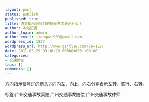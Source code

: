 ```yaml
---
layout: post
status: publish
published: true
title: 方向指示信号灯的箭头方向表示什么？
author: 本站记者
author_login: admin
author_email: jiangwei909@gmail.com
wordpress_id: 1827
wordpress_url: http://www.gzjtlaw.com/?p=1827
date: 2011-05-29 09:30:28.000000000 +08:00
categories:
- 交通常识
tags: []
comments: []
---
```

方向指示信号灯的箭头方向向左、向上、向右分别表示左转、直行、右转。 标签:广州交通事故索赔 广州交通事故赔偿 广州交通事故律师
